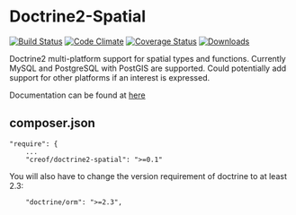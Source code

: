# Doctrine2-Spatial

[![Build Status](https://travis-ci.org/creof/doctrine2-spatial.svg?branch=master)](https://travis-ci.org/creof/doctrine2-spatial)
[![Code Climate](https://codeclimate.com/github/creof/doctrine2-spatial/badges/gpa.svg)](https://codeclimate.com/github/creof/doctrine2-spatial)
[![Coverage Status](https://coveralls.io/repos/creof/doctrine2-spatial/badge.svg?branch=master&service=github)](https://coveralls.io/github/creof/doctrine2-spatial?branch=master)
[![Downloads](https://img.shields.io/packagist/dm/creof/doctrine2-spatial.svg)](https://packagist.org/packages/creof/doctrine2-spatial)



Doctrine2 multi-platform support for spatial types and functions. Currently MySQL and PostgreSQL with PostGIS are supported. Could potentially add support for other platforms if an interest is expressed.

Documentation can be found at [here](./doc/index.md)

## composer.json

    "require": {
    	...
        "creof/doctrine2-spatial": ">=0.1"

You will also have to change the version requirement of doctrine to at least 2.3:

        "doctrine/orm": ">=2.3",

